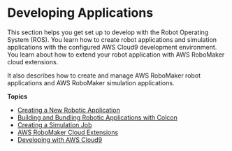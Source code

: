 # Developing Applications<a name="development"></a>

This section helps you get set up to develop with the Robot Operating System \(ROS\)\. You learn how to create robot applications and simulation applications with the configured AWS Cloud9 development environment\. You learn about how to extend your robot application with AWS RoboMaker cloud extensions\. 

It also describes how to create and manage AWS RoboMaker robot applications and AWS RoboMaker simulation applications\.

**Topics**
+ [Creating a New Robotic Application](application-create-new.md)
+ [Building and Bundling Robotic Applications with Colcon](application-build-bundle.md)
+ [Creating a Simulation Job](application-create-simjob.md)
+ [AWS RoboMaker Cloud Extensions](cloud-services-integration.md)
+ [Developing with AWS Cloud9](cloud9.md)